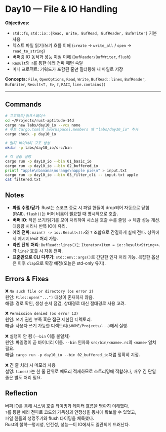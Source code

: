 # Day10 — File & IO Handling

**Objectives:**  
- `std::fs`, `std::io::{Read, Write, BufRead, BufReader, BufWriter}` 기본 사용  
- 텍스트 파일 읽기/쓰기 흐름 이해 (`create` → `write_all` / `open` → `read_to_string`)  
- 버퍼링 IO 동작과 성능 이점 이해 (`BufReader/BufWriter`, `flush`)  
- `Result`와 `?`를 통한 에러 전파 패턴 숙달  
- 미니 프로젝트: 키워드가 포함된 줄만 필터링해 새 파일로 저장

**Concepts:** `File`, `OpenOptions`, `Read`, `Write`, `BufRead::lines`, `BufReader`, `BufWriter`, `Result<T, E>`, `?`, `RAII`, `line.contains()`

---

## Commands
```bash
# 프로젝트/워크스페이스
cd ~/Projects/rust-aptitude-14d
cargo new labs/day10_io --vcs none
# 루트 Cargo.toml의 [workspace].members 에 "labs/day10_io" 추가
cargo check -p day10_io

# 멀티 바이너리 구조 생성
mkdir -p labs/day10_io/src/bin

# 각 실습 실행
cargo run -p day10_io --bin 01_basic_io
cargo run -p day10_io --bin 02_buffered_io
printf "apple\nbanana\norange\napple pie\n" > input.txt
cargo run -p day10_io --bin 03_filter_cli -- input.txt apple
cat filtered.txt
```

## Notes
- **파일 수명/닫기**: Rust는 스코프 종료 시 파일 핸들이 drop되어 자동으로 닫힘(RAII). `flush()`는 버퍼 비움이 필요할 때 명시적으로 호출.  
- **버퍼 IO**: 작은 쓰기/읽기를 모아 처리하여 시스템 호출 수를 줄임 → 체감 성능 개선. 대용량 처리나 반복 IO에 유리.  
- **에러 전파**: `main() -> io::Result<()>`와 `?` 조합으로 간결하게 실패 전파. 상위에서 메시지/exit 처리 가능.  
- **라인 단위 처리**: `BufRead::lines()`는 `Iterator<Item = io::Result<String>>`. 각 `line?` 호출 시 자동 전파.  
- **표준만으로 CLI 다루기**: `std::env::args()`로 간단한 인자 처리 가능. 복잡한 옵션은 이후 `clap`으로 확장 예정(오늘은 std-only 유지).  

## Errors & Fixes
❌ `No such file or directory (os error 2)`  
원인: `File::open("...")` 대상이 존재하지 않음.  
해결: 경로 확인, 생성 순서 점검, 상대경로 대신 절대경로 사용 고려.

❌ `Permission denied (os error 13)`  
원인: 쓰기 권한 부족 혹은 접근 제한된 디렉토리.  
해결: 사용자 쓰기 가능한 디렉토리(`$HOME/Projects/...`)에서 실행.

❌ 실행이 안 됨 (`--bin` 이름 불일치)  
원인: 파일명이 곧 바이너리 이름. `--bin` 인자와 `src/bin/<name>.rs`의 `<name>` 일치 필요.  
해결: `cargo run -p day10_io --bin 02_buffered_io`처럼 정확히 지정.

❌ 긴 줄 처리 시 메모리 사용  
설명: `lines()`는 한 줄 단위로 메모리 적재하므로 스트리밍에 적합하나, 매우 긴 단일 줄은 별도 처리 필요.

## Reflection
버퍼 IO를 통해 시스템 호출 타이밍과 데이터 흐름을 명확히 이해했다.  
`?`를 통한 에러 전파로 코드의 가독성과 안정성을 동시에 확보할 수 있었고,  
파일 핸들의 생명주기와 flush 타이밍을 체득했다.  
Rust의 철학—명시성, 안전성, 성능—이 IO에서도 일관되게 드러난다.

